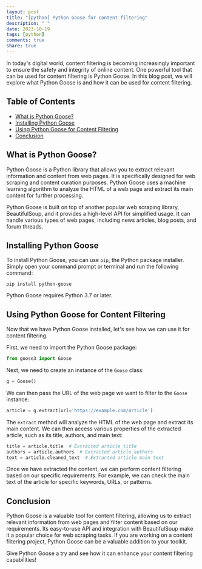 ```yaml
---
layout: post
title: "[python] Python Goose for content filtering"
description: " "
date: 2023-10-19
tags: [python]
comments: true
share: true
---
```


In today's digital world, content filtering is becoming increasingly important to ensure the safety and integrity of online content. One powerful tool that can be used for content filtering is Python Goose. In this blog post, we will explore what Python Goose is and how it can be used for content filtering.

## Table of Contents
- [What is Python Goose?](#what-is-python-goose)
- [Installing Python Goose](#installing-python-goose)
- [Using Python Goose for Content Filtering](#using-python-goose-for-content-filtering)
- [Conclusion](#conclusion)

## What is Python Goose?

Python Goose is a Python library that allows you to extract relevant information and content from web pages. It is specifically designed for web scraping and content curation purposes. Python Goose uses a machine learning algorithm to analyze the HTML of a web page and extract its main content for further processing.

Python Goose is built on top of another popular web scraping library, BeautifulSoup, and it provides a high-level API for simplified usage. It can handle various types of web pages, including news articles, blog posts, and forum threads.

## Installing Python Goose

To install Python Goose, you can use `pip`, the Python package installer. Simply open your command prompt or terminal and run the following command:

```shell
pip install python-goose
```

Python Goose requires Python 3.7 or later.

## Using Python Goose for Content Filtering

Now that we have Python Goose installed, let's see how we can use it for content filtering.

First, we need to import the Python Goose package:

```python
from goose3 import Goose
```

Next, we need to create an instance of the `Goose` class:

```python
g = Goose()
```

We can then pass the URL of the web page we want to filter to the `Goose` instance:

```python
article = g.extract(url='https://example.com/article')
```

The `extract` method will analyze the HTML of the web page and extract its main content. We can then access various properties of the extracted article, such as its title, authors, and main text:

```python
title = article.title  # Extracted article title
authors = article.authors  # Extracted article authors
text = article.cleaned_text  # Extracted article main text
```

Once we have extracted the content, we can perform content filtering based on our specific requirements. For example, we can check the main text of the article for specific keywords, URLs, or patterns.

## Conclusion

Python Goose is a valuable tool for content filtering, allowing us to extract relevant information from web pages and filter content based on our requirements. Its easy-to-use API and integration with BeautifulSoup make it a popular choice for web scraping tasks. If you are working on a content filtering project, Python Goose can be a valuable addition to your toolkit.

Give Python Goose a try and see how it can enhance your content filtering capabilities!